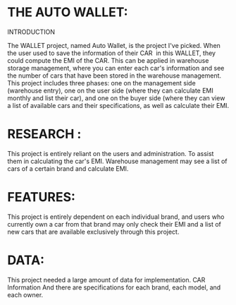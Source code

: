# THE AUTO WALLET:

INTRODUCTION

The WALLET project, named Auto Wallet, is the project I've picked. When the user used to save the information of their CAR  in this WALLET, they could compute the EMI of the CAR. This can be applied in warehouse storage management, where you can enter each car's information and see the number of cars that have been stored in the warehouse management.
This project includes three phases: one on the management side (warehouse entry), one on the user side (where they can calculate EMI monthly and list their car), and one on the buyer side (where they can view a list of available cars and their specifications, as well as calculate their EMI.

# RESEARCH :
   This project is entirely reliant on the users and administration. To assist them in calculating the car's EMI. Warehouse management may see a list of cars of a certain brand and calculate EMI.
   
# FEATURES:
This project is entirely dependent on each individual brand, and users who currently own a car from that brand may only check their EMI and a list of new cars that are available exclusively through this project.

# DATA:
 This project needed a large amount of data for implementation. CAR Information And there are specifications for each brand, each model, and each owner.
